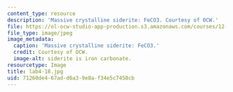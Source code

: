 ```yaml
---
content_type: resource
description: 'Massive crystalline siderite: FeCO3. Courtesy of OCW.'
file: https://ol-ocw-studio-app-production.s3.amazonaws.com/courses/12-108-structure-of-earth-materials-fall-2004/71260de467add6a39e8af34e5c7458cb_lab4-18.jpg
file_type: image/jpeg
image_metadata:
  caption: 'Massive crystalline siderite: FeCO3.'
  credit: Courtesy of OCW.
  image-alt: siderite is iron carbonate.
resourcetype: Image
title: lab4-18.jpg
uid: 71260de4-67ad-d6a3-9e8a-f34e5c7458cb
---
```

